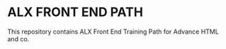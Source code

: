 # ALX FRONT END PATH

This repository contains ALX Front End Training Path for Advance HTML and co.
